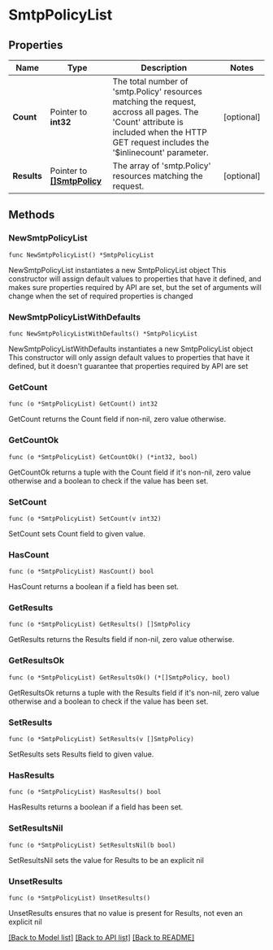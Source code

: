 # SmtpPolicyList

## Properties

Name | Type | Description | Notes
------------ | ------------- | ------------- | -------------
**Count** | Pointer to **int32** | The total number of &#39;smtp.Policy&#39; resources matching the request, accross all pages. The &#39;Count&#39; attribute is included when the HTTP GET request includes the &#39;$inlinecount&#39; parameter. | [optional] 
**Results** | Pointer to [**[]SmtpPolicy**](smtp.Policy.md) | The array of &#39;smtp.Policy&#39; resources matching the request. | [optional] 

## Methods

### NewSmtpPolicyList

`func NewSmtpPolicyList() *SmtpPolicyList`

NewSmtpPolicyList instantiates a new SmtpPolicyList object
This constructor will assign default values to properties that have it defined,
and makes sure properties required by API are set, but the set of arguments
will change when the set of required properties is changed

### NewSmtpPolicyListWithDefaults

`func NewSmtpPolicyListWithDefaults() *SmtpPolicyList`

NewSmtpPolicyListWithDefaults instantiates a new SmtpPolicyList object
This constructor will only assign default values to properties that have it defined,
but it doesn't guarantee that properties required by API are set

### GetCount

`func (o *SmtpPolicyList) GetCount() int32`

GetCount returns the Count field if non-nil, zero value otherwise.

### GetCountOk

`func (o *SmtpPolicyList) GetCountOk() (*int32, bool)`

GetCountOk returns a tuple with the Count field if it's non-nil, zero value otherwise
and a boolean to check if the value has been set.

### SetCount

`func (o *SmtpPolicyList) SetCount(v int32)`

SetCount sets Count field to given value.

### HasCount

`func (o *SmtpPolicyList) HasCount() bool`

HasCount returns a boolean if a field has been set.

### GetResults

`func (o *SmtpPolicyList) GetResults() []SmtpPolicy`

GetResults returns the Results field if non-nil, zero value otherwise.

### GetResultsOk

`func (o *SmtpPolicyList) GetResultsOk() (*[]SmtpPolicy, bool)`

GetResultsOk returns a tuple with the Results field if it's non-nil, zero value otherwise
and a boolean to check if the value has been set.

### SetResults

`func (o *SmtpPolicyList) SetResults(v []SmtpPolicy)`

SetResults sets Results field to given value.

### HasResults

`func (o *SmtpPolicyList) HasResults() bool`

HasResults returns a boolean if a field has been set.

### SetResultsNil

`func (o *SmtpPolicyList) SetResultsNil(b bool)`

 SetResultsNil sets the value for Results to be an explicit nil

### UnsetResults
`func (o *SmtpPolicyList) UnsetResults()`

UnsetResults ensures that no value is present for Results, not even an explicit nil

[[Back to Model list]](../README.md#documentation-for-models) [[Back to API list]](../README.md#documentation-for-api-endpoints) [[Back to README]](../README.md)


